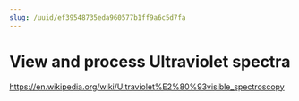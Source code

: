 ```yaml
---
slug: /uuid/ef39548735eda960577b1ff9a6c5d7fa
---
```


# View and process Ultraviolet spectra

https://en.wikipedia.org/wiki/Ultraviolet%E2%80%93visible_spectroscopy
